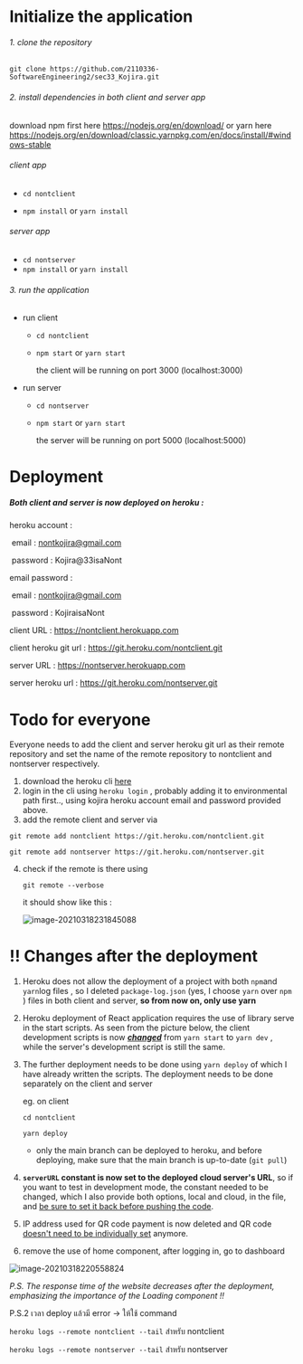# Initialize the application

###### 1. clone the repository

 `git clone https://github.com/2110336-SoftwareEngineering2/sec33_Kojira.git`

###### 2. install dependencies in both client and server app

download npm first here https://nodejs.org/en/download/ or yarn here https://nodejs.org/en/download/classic.yarnpkg.com/en/docs/install/#windows-stable

###### client app

- `cd nontclient`

- `npm install` or `yarn install`

###### server app

- `cd nontserver`
- `npm install` or `yarn install`

###### 3. run the application

- run client

  - `cd nontclient`

  - `npm start` or `yarn start`

    the client will be running on port 3000 (localhost:3000)

- run server

  - `cd nontserver`

  - `npm start` or `yarn start`

    the server will be running on port 5000 (localhost:5000)

# Deployment

##### Both client and server is now deployed on heroku :

heroku account : 

​	email : nontkojira@gmail.com

​	password : Kojira@33isaNont

email password :

​	email : nontkojira@gmail.com

​	password : KojiraisaNont

client URL : https://nontclient.herokuapp.com

client heroku git url : https://git.heroku.com/nontclient.git

server URL : https://nontserver.herokuapp.com

server heroku url : https://git.heroku.com/nontserver.git

# Todo for everyone

Everyone needs to add the client and server heroku git url as their remote repository and set the name of the remote repository to nontclient and nontserver respectively.

1. download the heroku cli [here](https://devcenter.heroku.com/articles/heroku-cli#download-and-install)
2. login in the cli using `heroku login` , probably adding it to environmental path first.., using kojira heroku account email and password provided above.
3. add the remote client and server via

`git remote add nontclient https://git.heroku.com/nontclient.git`

`git remote add nontserver https://git.heroku.com/nontserver.git`

4. check if the remote is there using

   `git remote --verbose`

   it should show like this :

   ![image-20210318231845088](C:\Users\ADMIN\AppData\Roaming\Typora\typora-user-images\image-20210318231845088.png)

   

# !! Changes after the deployment

1. Heroku does not allow the deployment of a project with both `npm`and `yarn`log files , so I deleted `package-log.json` (yes, I choose `yarn` over `npm` ) files in both client and server, **so from now on, only use yarn**
2. Heroku deployment of React application requires the use of library serve in the start scripts. As seen from the picture below, the client development scripts is now ***<u>changed</u>*** from `yarn start` to `yarn dev` , while the server's development script is still the same.

3. The further deployment needs to be done using `yarn deploy` of which I have already written the scripts. The deployment needs to be done separately on the client and server

   eg. on client

   `cd nontclient`

   `yarn deploy`

   - only the main branch can be deployed to heroku, and before deploying, make sure that the main branch is up-to-date (`git pull`)

4. **`serverURL` constant is now set to the deployed cloud server's URL**, so if you want to test in development mode, the constant needed to be changed, which I also provide both options, local and cloud, in the file, and <u>be sure to set it back before pushing the code</u>.

5. IP address used for QR code payment is now deleted and QR code <u>doesn't need to be individually set</u> anymore.

6. remove the use of home component, after logging in, go to dashboard

![image-20210318220558824](C:\Users\ADMIN\AppData\Roaming\Typora\typora-user-images\image-20210318220558824.png)

*P.S. The response time of the website decreases after the deployment, emphasizing the importance of the Loading component !!*

P.S.2 เวลา deploy แล้วมี error -> ให้ใช้ command 

`heroku logs --remote nontclient --tail` สำหรับ nontclient

`heroku logs --remote nontserver --tail` สำหรับ nontserver